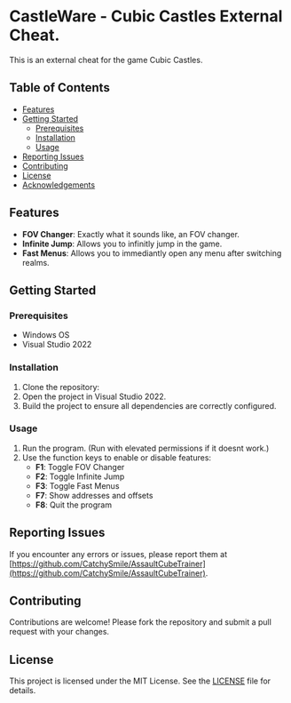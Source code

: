 # CastleWare - Cubic Castles External Cheat.

This is an external cheat for the game Cubic Castles.

## Table of Contents

- [Features](#features)
- [Getting Started](#getting-started)
  - [Prerequisites](#prerequisites)
  - [Installation](#installation)
  - [Usage](#usage)
- [Reporting Issues](#reporting-issues)
- [Contributing](#contributing)
- [License](#license)
- [Acknowledgements](#acknowledgements)

## Features

- **FOV Changer**: Exactly what it sounds like, an FOV changer.
- **Infinite Jump**: Allows you to infinitly jump in the game.
- **Fast Menus**: Allows you to immediantly open any menu after switching realms.

## Getting Started

### Prerequisites

- Windows OS
- Visual Studio 2022

### Installation

1. Clone the repository:
2. Open the project in Visual Studio 2022.
3. Build the project to ensure all dependencies are correctly configured.

### Usage

1. Run the program. (Run with elevated permissions if it doesnt work.)
3. Use the function keys to enable or disable features:
    - **F1**: Toggle FOV Changer
    - **F2**: Toggle Infinite Jump
    - **F3**: Toggle Fast Menus
    - **F7**: Show addresses and offsets
    - **F8**: Quit the program

## Reporting Issues

If you encounter any errors or issues, please report them at [https://github.com/CatchySmile/AssaultCubeTrainer](https://github.com/CatchySmile/AssaultCubeTrainer).

## Contributing

Contributions are welcome! Please fork the repository and submit a pull request with your changes.

## License

This project is licensed under the MIT License. See the [LICENSE](LICENSE) file for details.


